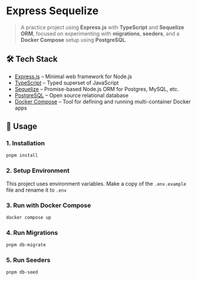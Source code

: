 # Express Sequelize 

> A practice project using **Express.js** with **TypeScript** and **Sequelize ORM**, focused on experimenting with **migrations**, **seeders**, and a **Docker Compose** setup using **PostgreSQL**.

## 🛠️ Tech Stack
- [Express.js](https://expressjs.com/) – Minimal web framework for Node.js
- [TypeScript](https://www.typescriptlang.org/) – Typed superset of JavaScript
- [Sequelize](https://sequelize.org/) – Promise-based Node.js ORM for Postgres, MySQL, etc.
- [PostgreSQL](https://www.postgresql.org/) – Open source relational database
- [Docker Compose](https://docs.docker.com/compose/) – Tool for defining and running multi-container Docker apps

## 🚀 Usage

### 1. Installation
```bash
pnpm install
```

### 2. Setup Environment
This project uses environment variables.
Make a copy of the `.env.example` file and rename it to `.env`

### 3. Run with Docker Compose
```bash
docker compose up
```

### 4. Run Migrations
```bash
pnpm db-migrate
```

### 5. Run Seeders
```bash
pnpm db-seed
```
